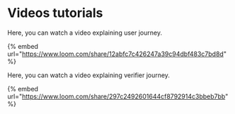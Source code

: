 # Videos tutorials

Here, you can watch a video explaining user journey.

{% embed url="https://www.loom.com/share/12abfc7c426247a39c94dbf483c7bd8d" %}

Here, you can watch a video explaining verifier journey.

{% embed url="https://www.loom.com/share/297c2492601644cf8792914c3bbeb7bb" %}

